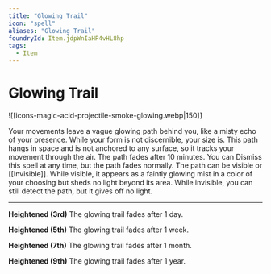 ```yaml
---
title: "Glowing Trail"
icon: "spell"
aliases: "Glowing Trail"
foundryId: Item.jdpWnIaHP4vHL8hp
tags:
  - Item
---
```


# Glowing Trail
![[icons-magic-acid-projectile-smoke-glowing.webp|150]]

Your movements leave a vague glowing path behind you, like a misty echo of your presence. While your form is not discernible, your size is. This path hangs in space and is not anchored to any surface, so it tracks your movement through the air. The path fades after 10 minutes. You can Dismiss this spell at any time, but the path fades normally. The path can be visible or [[Invisible]]. While visible, it appears as a faintly glowing mist in a color of your choosing but sheds no light beyond its area. While invisible, you can still detect the path, but it gives off no light.

* * *

**Heightened (3rd)** The glowing trail fades after 1 day.

**Heightened (5th)** The glowing trail fades after 1 week.

**Heightened (7th)** The glowing trail fades after 1 month.

**Heightened (9th)** The glowing trail fades after 1 year.
